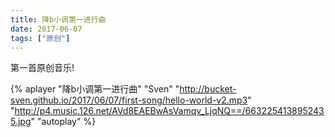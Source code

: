 ```yaml
---
title: 降b小调第一进行曲
date: 2017-06-07
tags: ["原创"]
---
```


第一首原创音乐!

<!--more-->

{% aplayer "降b小调第一进行曲" "Sven" "http://bucket-sven.github.io/2017/06/07/first-song/hello-world-v2.mp3" "http://p4.music.126.net/AVd8EAEBwAsVamqv_LjqNQ==/6632254138952435.jpg" "autoplay" %}
